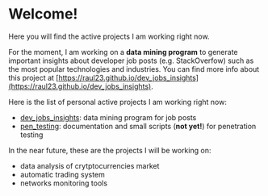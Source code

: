 # Welcome!

Here you will find the active projects I am working right now.

For the moment, I am working on a **data mining program** to generate important
insights about developer job posts (e.g. StackOverfow) such as the most popular
technologies and industries. You can find more info about this project at 
[https://raul23.github.io/dev_jobs_insights](https://raul23.github.io/dev_jobs_insights).

Here is the list of personal active projects I am working right now:
- [dev_jobs_insights](): data mining program for job posts
- [pen_testing](): documentation and small scripts (**not yet!**) for penetration testing

In the near future, these are the projects I will be working on:
- data analysis of crytptocurrencies market
- automatic trading system
- networks monitoring tools
